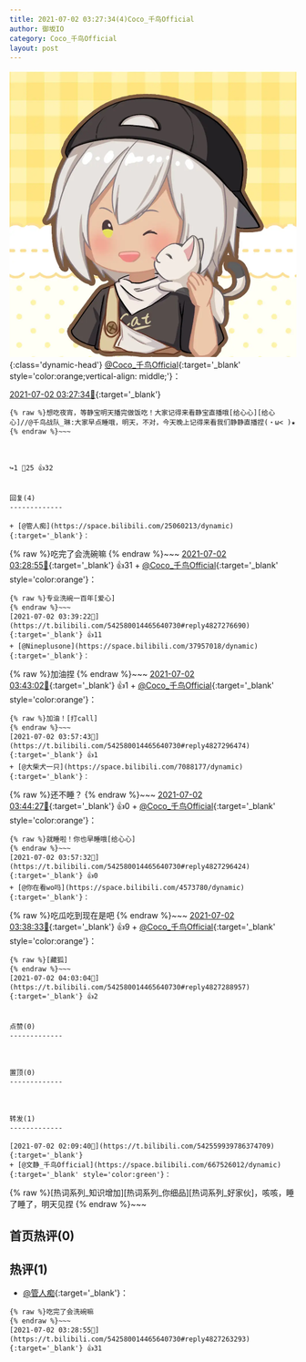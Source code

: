 ```yaml
---
title: 2021-07-02 03:27:34(4)Coco_千鸟Official
author: 御坂IO
category: Coco_千鸟Official
layout: post
---
```


![img](/images/85e485bc0dbd0cde4d15f24d7cffe9704618ad10.jpg){:class='dynamic-head'}
[@Coco_千鸟Official](https://space.bilibili.com/1891728206/dynamic){:target='_blank' style='color:orange;vertical-align: middle;'}：

[2021-07-02 03:27:34🔗](https://t.bilibili.com/542580014465640730){:target='_blank'}

~~~
{% raw %}想吃夜宵，等静宝明天播完做饭吃！大家记得来看静宝直播哦[给心心][给心心]//@千鸟战队_琳:大家早点睡哦，明天，不对，今天晚上记得来看我们静静直播捏(・ω< )★
{% endraw %}~~~



↪️1 💬25 👍32


回复(4)
-------------

+ [@管人痴](https://space.bilibili.com/25060213/dynamic){:target='_blank'}：
~~~
{% raw %}吃完了会洗碗嘛
{% endraw %}~~~
[2021-07-02 03:28:55🔗](https://t.bilibili.com/542580014465640730#reply4827263293){:target='_blank'} 👍31
    + [@Coco_千鸟Official](https://space.bilibili.com/1891728206/dynamic){:target='_blank' style='color:orange'}：
~~~
{% raw %}专业洗碗一百年[爱心]
{% endraw %}~~~
[2021-07-02 03:39:22🔗](https://t.bilibili.com/542580014465640730#reply4827276690){:target='_blank'} 👍11
+ [@Nineplusone](https://space.bilibili.com/37957018/dynamic){:target='_blank'}：
~~~
{% raw %}加油捏
{% endraw %}~~~
[2021-07-02 03:43:02🔗](https://t.bilibili.com/542580014465640730#reply4827273340){:target='_blank'} 👍1
    + [@Coco_千鸟Official](https://space.bilibili.com/1891728206/dynamic){:target='_blank' style='color:orange'}：
~~~
{% raw %}加油！[打call]
{% endraw %}~~~
[2021-07-02 03:57:43🔗](https://t.bilibili.com/542580014465640730#reply4827296474){:target='_blank'} 👍1
+ [@大柴犬一只](https://space.bilibili.com/7088177/dynamic){:target='_blank'}：
~~~
{% raw %}还不睡？
{% endraw %}~~~
[2021-07-02 03:44:27🔗](https://t.bilibili.com/542580014465640730#reply4827278260){:target='_blank'} 👍0
    + [@Coco_千鸟Official](https://space.bilibili.com/1891728206/dynamic){:target='_blank' style='color:orange'}：
~~~
{% raw %}就睡啦！你也早睡哦[给心心]
{% endraw %}~~~
[2021-07-02 03:57:32🔗](https://t.bilibili.com/542580014465640730#reply4827296424){:target='_blank'} 👍0
+ [@你在看wo吗](https://space.bilibili.com/4573780/dynamic){:target='_blank'}：
~~~
{% raw %}吃瓜吃到现在是吧
{% endraw %}~~~
[2021-07-02 03:38:33🔗](https://t.bilibili.com/542580014465640730#reply4827281028){:target='_blank'} 👍9
    + [@Coco_千鸟Official](https://space.bilibili.com/1891728206/dynamic){:target='_blank' style='color:orange'}：
~~~
{% raw %}[藏狐]
{% endraw %}~~~
[2021-07-02 04:03:04🔗](https://t.bilibili.com/542580014465640730#reply4827288957){:target='_blank'} 👍2


点赞(0)
-------------



置顶(0)
-------------



转发(1)
-------------

[2021-07-02 02:09:40🔗](https://t.bilibili.com/542559939786374709){:target='_blank'}
+ [@文静_千鸟Official](https://space.bilibili.com/667526012/dynamic){:target='_blank' style='color:green'}：
~~~
{% raw %}[热词系列_知识增加][热词系列_你细品][热词系列_好家伙]，咳咳，睡了睡了，明天见捏
{% endraw %}~~~






首页热评(0)
-------------



热评(1)
-------------

+ [@管人痴](https://space.bilibili.com/25060213/dynamic){:target='_blank'}：
~~~
{% raw %}吃完了会洗碗嘛
{% endraw %}~~~
[2021-07-02 03:28:55🔗](https://t.bilibili.com/542580014465640730#reply4827263293){:target='_blank'} 👍31


